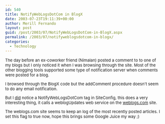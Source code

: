 ```yaml
---
id: 540
title: NotifyWebLogsDotCom in BlogX
date: 2003-07-23T19:11:39+00:00
author: Merill Fernando
layout: post
guid: /post/2003/07/NotifyWebLogsDotCom-in-BlogX.aspx
permalink: /2003/07/notifyweblogsdotcom-in-blogx/
categories:
  - Technology
---
```

<body xmlns="http://www.w3.org/1999/xhtml">
    <font size="2"> 
    <p>
        The day before an ex-coworker&#160;friend (Nimalan) posted a comment to to one of
        my blogs but I only noticed it when I was browsing through the site. Most of the other
        blogging tools supported some type of notification server when comments were posted
        for a blog. 
    </p>
    <p>
        I browsed through the BlogX code but the addComment procedure doesn't seem to do any
        email notification. 
    </p>
    <p>
        But I <u>did</u> notice a NotifyWebLogsDotCom tag in SiteConfig, this does a very
        interesting thing, it calls a weblogUpdates web service on the <a href="http://www.weblogs.com">weblogs.com</a> site. 
    </p>
    <p>
        The weblogs.com site seems to keep an log of the most recently posted articles. I
        set this flag to true now, hope this brings some Google Juice my way ;)<font size="2"> </font>
    </p>
    </font>
</body>